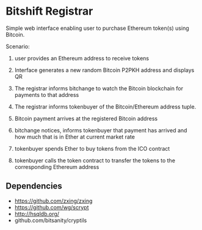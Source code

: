 # Bitshift Registrar

Simple web interface enabling user to purchase Ethereum token(s) using Bitcoin.

Scenario:

1. user provides an Ethereum address to receive tokens

2. Interface generates a new random Bitcoin P2PKH address and displays QR

3. The registrar informs bitchange to watch the Bitcoin blockchain for payments
   to that address

4. The registrar informs tokenbuyer of the Bitcoin/Ethereum address tuple.

5. Bitcoin payment arrives at the registered Bitcoin address

6. bitchange notices, informs tokenbuyer that payment has arrived and how
   much that is in Ether at current market rate

7. tokenbuyer spends Ether to buy tokens from the ICO contract

8. tokenbuyer calls the token contract to transfer the tokens to the
   corresponding Ethereum address

## Dependencies

* https://github.com/zxing/zxing
* https://github.com/wg/scrypt
* http://hsqldb.org/
* github.com/bitsanity/cryptils

